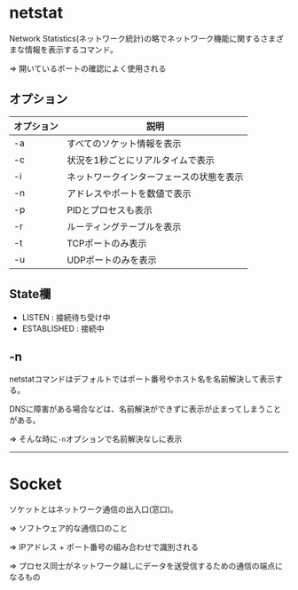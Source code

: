 # netstat

Network Statistics(ネットワーク統計)の略でネットワーク機能に関するさまざまな情報を表示するコマンド。

=> 開いているポートの確認によく使用される

## オプション

| オプション | 説明                                     |
|------------|------------------------------------------|
| -a         | すべてのソケット情報を表示               |
| -c         | 状況を1秒ごとにリアルタイムで表示        |
| -i         | ネットワークインターフェースの状態を表示 |
| -n         | アドレスやポートを数値で表示             |
| -p         | PIDとプロセスも表示                      |
| -r         | ルーティングテーブルを表示               |
| -t         | TCPポートのみ表示                        |
| -u         | UDPポートのみを表示                      |

## State欄

- LISTEN : 接続待ち受け中
- ESTABLISHED : 接続中

## -n

netstatコマンドはデフォルトではポート番号やホスト名を名前解決して表示する。

DNSに障害がある場合などは、名前解決ができずに表示が止まってしまうことがある。

=> そんな時に`-n`オプションで名前解決なしに表示

---

# Socket

ソケットとはネットワーク通信の出入口(窓口)。

=> ソフトウェア的な通信口のこと

=> IPアドレス + ポート番号の組み合わせで識別される

=> プロセス同士がネットワーク越しにデータを送受信するための通信の端点になるもの

